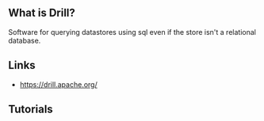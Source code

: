 ## What is Drill?
Software for querying datastores using sql even if the store isn't a relational database.

## Links
- https://drill.apache.org/

## Tutorials

<!-- Embedded links -->
<!-- [1]: https://github.com/nchristie/tech_notes/blob/master/XXX.md -->
